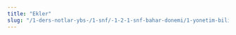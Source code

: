 ```yaml
---
title: "Ekler"
slug: "/1-ders-notlar-ybs-/1-snf/-1-2-1-snf-bahar-donemi/1-yonetim-bilisim-sistemleri/notlar/ekler/"
---
```

